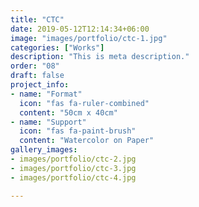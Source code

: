 ```yaml
---
title: "CTC"
date: 2019-05-12T12:14:34+06:00
image: "images/portfolio/ctc-1.jpg"
categories: ["Works"]
description: "This is meta description."
order: "08"
draft: false
project_info:
- name: "Format"
  icon: "fas fa-ruler-combined"
  content: "50cm x 40cm"
- name: "Support"
  icon: "fas fa-paint-brush"
  content: "Watercolor on Paper"
gallery_images:
- images/portfolio/ctc-2.jpg
- images/portfolio/ctc-3.jpg
- images/portfolio/ctc-4.jpg

---
```

